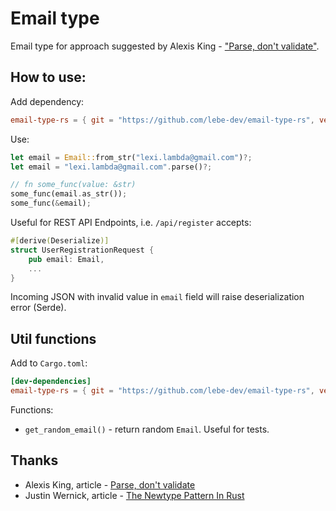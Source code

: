 # Email type

Email type for approach suggested by Alexis King - ["Parse, don't validate"](https://lexi-lambda.github.io/blog/2019/11/05/parse-don-t-validate/).

## How to use:

Add dependency:

```toml
email-type-rs = { git = "https://github.com/lebe-dev/email-type-rs", version = "1.0.0", features = ["utils"] }
```

Use:

```rust
let email = Email::from_str("lexi.lambda@gmail.com")?;
let email = "lexi.lambda@gmail.com".parse()?;

// fn some_func(value: &str)
some_func(email.as_str());
some_func(&email);
```

Useful for REST API Endpoints, i.e. `/api/register` accepts:

```rust
#[derive(Deserialize)]
struct UserRegistrationRequest {
    pub email: Email,
    ...
}
```

Incoming JSON with invalid value in `email` field will raise deserialization error (Serde).

## Util functions

Add to `Cargo.toml`:

```toml
[dev-dependencies]
email-type-rs = { git = "https://github.com/lebe-dev/email-type-rs", version = "1.0.0", features = ["utils"] }
```

Functions:

- `get_random_email()` - return random `Email`. Useful for tests.

## Thanks

- Alexis King, article - [Parse, don't validate](https://lexi-lambda.github.io/blog/2019/11/05/parse-don-t-validate/)
- Justin Wernick, article - [The Newtype Pattern In Rust](https://www.worthe-it.co.za/blog/2020-10-31-newtype-pattern-in-rust.html)
